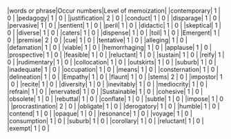|words or phrase|Occur numbers|Level of memoization|
|contemporary|  1  |  0  |
|pedagogy|  1  |  0  |
|justification|  2  |  0  |
|conduct|  1  |  0  |
|disparage|  1  |  0  |
|pervasive|  1  |  0  |
|sentient|  1  |  0  |
|peril|  1  |  0  |
|didactic|  1  |  0  |
|skeptical|  1  |  0  |
|diverse|  1  |  0  |
|caters|  1  |  0  |
|dispense|  1  |  0  |
|toil|  1  |  0  |
|Emergent|  1  |  0  |
|premise|  2  |  0  |
|cue|  1  |  0  |
|tentative|  1  |  0  |
|alleging|  1  |  0  |
|defamation|  1  |  0  |
|viable|  1  |  0  |
|hemorrhaging|  1  |  0  |
|applause|  1  |  0  |
|prospective|  1  |  0  |
|feasible|  1  |  0  |
|reluctant|  1  |  0  |
|sustain|  1  |  0  |
|reify|  1  |  0  |
|rudimentary|  1  |  0  |
|collocation|  1  |  0  |
|outskirts|  1  |  0  |
|suburb|  1  |  0  |
|inadequate|  1  |  0  |
|occupation|  1  |  0  |
|means|  1  |  0  |
|consternation|  1  |  0  |
|delineation|  1  |  0  |
|Empathy|  1  |  0  |
|flaunt|  1  |  0  |
|stems|  2  |  0  |
|impostor|  1  |  0  |
|recite|  1  |  0  |
|diversity|  1  |  0  |
|inevitably|  1  |  0  |
|mediocrity|  1  |  0  |
|refrain|  1  |  0  |
|enervated|  1  |  0  |
|Sustainable|  1  |  0  |
|cohesive|  1  |  0  |
|obsolete|  1  |  0  |
|rebuttal|  1  |  0  |
|conflate|  1  |  0  |
|subtle|  1  |  0  |
|impose|  1  |  0  |
|procrastination|  2  |  0  |
|obligate|  1  |  0  |
|derogatory|  1  |  0  |
|humble|  1  |  0  |
|contend|  1  |  0  |
|opaque|  1  |  0  |
|resonance|  1  |  0  |
|voyage|  1  |  0  |
|consumption|  1  |  0  |
|suburb|  1  |  0  |
|corollary|  1  |  0  |
|reluctant|  1  |  0  |
|exempt|  1  |  0  |
